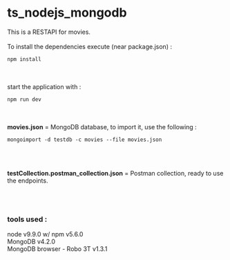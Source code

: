 # ts_nodejs_mongodb

This is a RESTAPI for movies.
<br><br>
To install the dependencies execute (near package.json) :
```
npm install
```
<br><br>
start the application with :
```
npm run dev
```
<br><br>
**movies.json** = MongoDB database, to import it, use the following :
```
mongoimport -d testdb -c movies --file movies.json
```
<br><br>

**testCollection.postman_collection.json** = Postman collection, ready to use the endpoints.

<br><br>

### tools used :<br>
node v9.9.0 w/ npm v5.6.0<br>
MongoDB v4.2.0<br>
MongoDB browser - Robo 3T v1.3.1<br>
